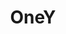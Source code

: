 ---
title: OneY
crosslinks:
- FAUncensored
- TheBluePill
- SampleSize
- HailCorporate
- legaladvice
- AskMen
- TopMindsOfReddit
- IAmA
- dating_advice
- MensRights
- news
- '2013'
- Fitness
- sex
- AskFeminists
- tifu
- Showerthoughts
- Epicureanism
- TwoXChromosomes
---